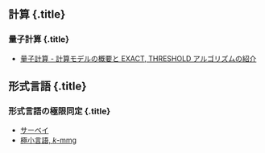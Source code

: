 ## 計算 {.title}

### 量子計算 {.title}

- [量子計算 - 計算モデルの概要と EXACT, THRESHOLD アルゴリズムの紹介](quantum/algorithm.pdf)

## 形式言語 {.title}

### 形式言語の極限同定 {.title}

- [サーベイ](language/identification/history.pdf)
- [極小言語, $k$-mmg](language/identification/kmmg.pdf)
